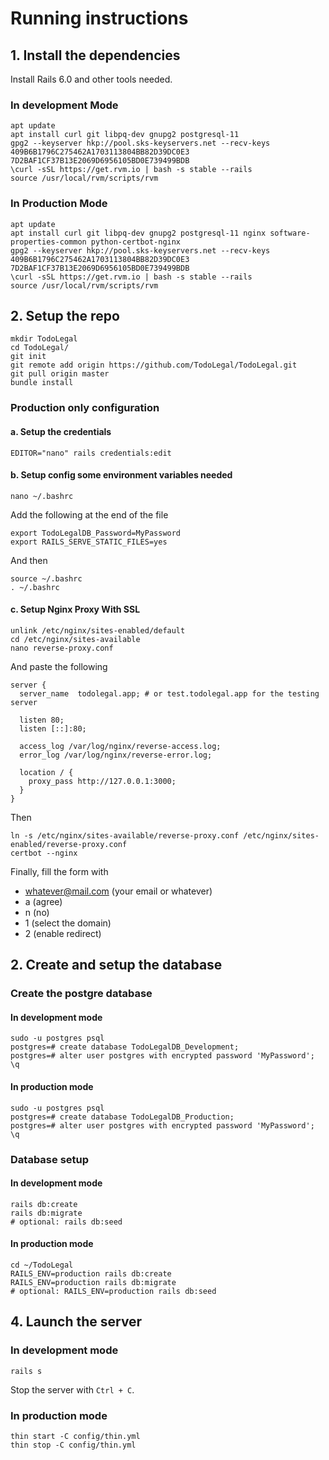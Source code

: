 # Running instructions

## 1. Install the dependencies

Install Rails 6.0 and other tools needed.

### In development Mode

```
apt update
apt install curl git libpq-dev gnupg2 postgresql-11
gpg2 --keyserver hkp://pool.sks-keyservers.net --recv-keys 409B6B1796C275462A1703113804BB82D39DC0E3 7D2BAF1CF37B13E2069D6956105BD0E739499BDB
\curl -sSL https://get.rvm.io | bash -s stable --rails
source /usr/local/rvm/scripts/rvm
```

### In Production Mode

```
apt update
apt install curl git libpq-dev gnupg2 postgresql-11 nginx software-properties-common python-certbot-nginx
gpg2 --keyserver hkp://pool.sks-keyservers.net --recv-keys 409B6B1796C275462A1703113804BB82D39DC0E3 7D2BAF1CF37B13E2069D6956105BD0E739499BDB
\curl -sSL https://get.rvm.io | bash -s stable --rails
source /usr/local/rvm/scripts/rvm
```

## 2. Setup the repo

```
mkdir TodoLegal
cd TodoLegal/
git init
git remote add origin https://github.com/TodoLegal/TodoLegal.git
git pull origin master
bundle install
```

### Production only configuration

#### a. Setup the credentials

```
EDITOR="nano" rails credentials:edit
```

#### b. Setup config some environment variables needed

```
nano ~/.bashrc
```

Add the following at the end of the file

```
export TodoLegalDB_Password=MyPassword
export RAILS_SERVE_STATIC_FILES=yes
```

And then

```
source ~/.bashrc
. ~/.bashrc
```

#### c. Setup Nginx Proxy With SSL

```
unlink /etc/nginx/sites-enabled/default
cd /etc/nginx/sites-available
nano reverse-proxy.conf
```

And paste the following

```
server {
  server_name  todolegal.app; # or test.todolegal.app for the testing server
  
  listen 80;
  listen [::]:80;

  access_log /var/log/nginx/reverse-access.log;
  error_log /var/log/nginx/reverse-error.log;

  location / {
    proxy_pass http://127.0.0.1:3000;
  }
}
```

Then

```
ln -s /etc/nginx/sites-available/reverse-proxy.conf /etc/nginx/sites-enabled/reverse-proxy.conf
certbot --nginx
```

Finally, fill the form with

* whatever@mail.com (your email or whatever)
* a (agree)
* n (no)
* 1 (select the domain)
* 2 (enable redirect)

## 2. Create and setup the database

### Create the postgre database

#### In development mode

```
sudo -u postgres psql
postgres=# create database TodoLegalDB_Development;
postgres=# alter user postgres with encrypted password 'MyPassword';
\q
```

#### In production mode

```
sudo -u postgres psql
postgres=# create database TodoLegalDB_Production;
postgres=# alter user postgres with encrypted password 'MyPassword';
\q
```

### Database setup

#### In development mode

```
rails db:create
rails db:migrate
# optional: rails db:seed
```

#### In production mode

```
cd ~/TodoLegal
RAILS_ENV=production rails db:create
RAILS_ENV=production rails db:migrate
# optional: RAILS_ENV=production rails db:seed
```

## 4. Launch the server

### In development mode

```
rails s
```

Stop the server with `Ctrl + C`.

### In production mode

```
thin start -C config/thin.yml
thin stop -C config/thin.yml
```
